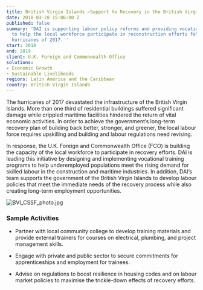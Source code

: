 ```yaml
---
title: British Virgin Islands —Support to Recovery in the British Virgin Islands
date: 2018-03-28 15:06:00 Z
published: false
summary: 'DAI is supporting labour policy reforms and providing vocational training
  to help the local workforce participate in reconstruction efforts following the
  hurricanes of 2017. '
start: 2018
end: 2019
client: U.K. Foreign and Commonwealth Office
solutions:
- Economic Growth
- Sustainable Livelihoods
regions: Latin America and the Caribbean
country: British Virgin Islands
---
```


The hurricanes of 2017 devastated the infrastructure of the British Virgin Islands. More than one third of residential buildings suffered significant damage while crippled maritime facilities hindered the return of vital economic activities. In order to achieve the government’s long-term recovery plan of building back better, stronger, and greener, the local labour force requires upskilling and building and labour regulations need revising.

In response, the U.K. Foreign and Commonwealth Office (FCO) is building the capacity of the local workforce to participate in recovery efforts. DAI is leading this initiative by designing and implementing vocational training programs to help underemployed populations meet the rising demand for skilled labour in the construction and maritime industries. In addition, DAI’s team supports the government of the British Virgin Islands to develop labour policies that meet the immediate needs of the recovery process while also creating long-term employment opportunities.

![BVI_CSSF_photo.jpg](/uploads/BVI_CSSF_photo.jpg)

### Sample Activities

* Partner with local community college to develop training materials and provide external trainers for courses on electrical, plumbing, and project management skills.

* Engage with private and public sector to secure commitments for apprenticeships and employment for trainees.

* Advise on regulations to boost resilience in housing codes and on labour market policies to maximise the trickle-down effects of recovery efforts.